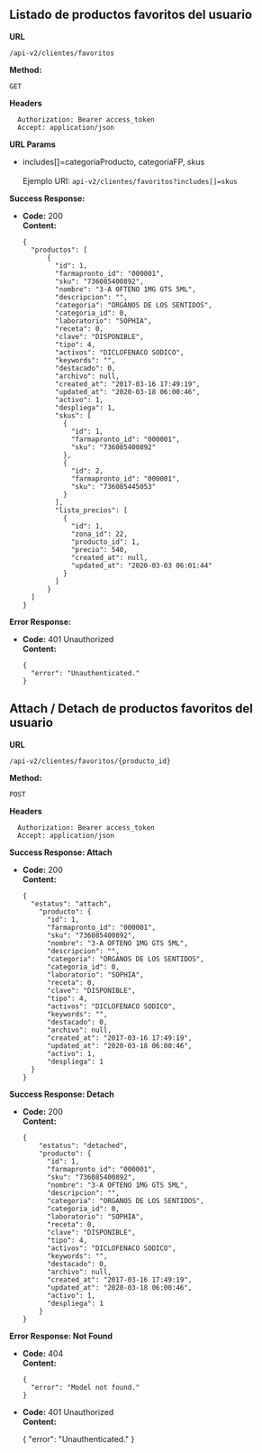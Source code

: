 ## Listado de productos favoritos del usuario

 **URL**

    /api-v2/clientes/favoritos

 **Method:**

  `GET`
  
 **Headers**
   
      Authorization: Bearer access_token
      Accept: application/json


**URL Params**

  - includes[]=categoriaProducto, categoriaFP, skus  <br><br>
  Ejemplo URI: `api-v2/clientes/favoritos?includes[]=skus`



**Success Response:**

* **Code:** 200 <br />
  **Content:** 
  
      {
      	"productos": [
            {
              "id": 1,
              "farmapronto_id": "000001",
              "sku": "736085400892",
              "nombre": "3-A OFTENO 1MG GTS 5ML",
              "descripcion": "",
              "categoria": "ORGANOS DE LOS SENTIDOS",
              "categoria_id": 0,
              "laboratorio": "SOPHIA",
              "receta": 0,
              "clave": "DISPONIBLE",
              "tipo": 4,
              "activos": "DICLOFENACO SODICO",
              "keywords": "",
              "destacado": 0,
              "archivo": null,
              "created_at": "2017-03-16 17:49:19",
              "updated_at": "2020-03-18 06:00:46",
              "activo": 1,
              "despliega": 1,
              "skus": [
                {
                  "id": 1,
                  "farmapronto_id": "000001",
                  "sku": "736085400892"
                },
                {
                  "id": 2,
                  "farmapronto_id": "000001",
                  "sku": "736085445053"
                }
              ],
              "lista_precios": [
                {
                  "id": 1,
                  "zona_id": 22,
                  "producto_id": 1,
                  "precio": 540,
                  "created_at": null,
                  "updated_at": "2020-03-03 06:01:44"
                }
              ]
            }
        ]
      }

**Error Response:**

* **Code:** 401 Unauthorized <br />
  **Content:** 
  
      {
        "error": "Unauthenticated."
      }
       
       
## Attach / Detach de productos favoritos del usuario

 **URL**

    /api-v2/clientes/favoritos/{producto_id}

 **Method:**

  `POST`
  
 **Headers**
   
      Authorization: Bearer access_token
      Accept: application/json


**Success Response: Attach**

* **Code:** 200 <br />
  **Content:** 
  
      {
      	"estatus": "attach",
          "producto": {
            "id": 1,
            "farmapronto_id": "000001",
            "sku": "736085400892",
            "nombre": "3-A OFTENO 1MG GTS 5ML",
            "descripcion": "",
            "categoria": "ORGANOS DE LOS SENTIDOS",
            "categoria_id": 0,
            "laboratorio": "SOPHIA",
            "receta": 0,
            "clave": "DISPONIBLE",
            "tipo": 4,
            "activos": "DICLOFENACO SODICO",
            "keywords": "",
            "destacado": 0,
            "archivo": null,
            "created_at": "2017-03-16 17:49:19",
            "updated_at": "2020-03-18 06:00:46",
            "activo": 1,
            "despliega": 1
        }
      }
      
      
**Success Response: Detach**

* **Code:** 200 <br />
  **Content:** 
  
      {
      	  "estatus": "detached",
          "producto": {
            "id": 1,
            "farmapronto_id": "000001",
            "sku": "736085400892",
            "nombre": "3-A OFTENO 1MG GTS 5ML",
            "descripcion": "",
            "categoria": "ORGANOS DE LOS SENTIDOS",
            "categoria_id": 0,
            "laboratorio": "SOPHIA",
            "receta": 0,
            "clave": "DISPONIBLE",
            "tipo": 4,
            "activos": "DICLOFENACO SODICO",
            "keywords": "",
            "destacado": 0,
            "archivo": null,
            "created_at": "2017-03-16 17:49:19",
            "updated_at": "2020-03-18 06:00:46",
            "activo": 1,
            "despliega": 1
          }
      }
      
**Error Response: Not Found**

* **Code:** 404 <br />
  **Content:** 
  
      {
      	"error": "Model not found."
      }
      
* **Code:** 401 Unauthorized <br />
**Content:** 

    {
      "error": "Unauthenticated."
    }